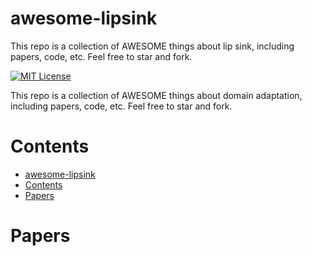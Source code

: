 # awesome-lipsink
This repo is a collection of AWESOME things about lip sink, including papers, code, etc. Feel free to star and fork.

[![MIT License](https://img.shields.io/badge/license-MIT-green.svg)](https://opensource.org/licenses/MIT) 

This repo is a collection of AWESOME things about domain adaptation, including papers, code, etc. Feel free to star and fork.

# Contents
- [awesome-lipsink](#awesome-lipsink)
- [Contents](#contents)
- [Papers](#papers)


# Papers
